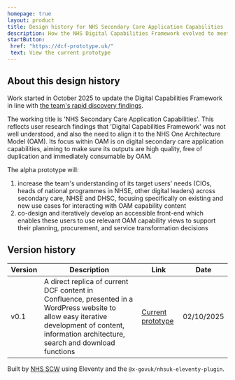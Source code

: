 ```yaml
---
homepage: true
layout: product
title: Design history for NHS Secondary Care Application Capabilities
description: How the NHS Digital Capabilities Framework evolved to meet its users' needs.
startButton:
 href: "https://dcf-prototype.uk/"
 text: View the current prototype
---
```

## About this design history

Work started in October 2025 to update the Digital Capabilities Framework in line with [the team's rapid discovery findings](/discovery/).

The working title is 'NHS Secondary Care Application Capabilities'. This reflects user research findings that 'Digital Capabilities Framework' was not well understood, and also the need to align it to the NHS One Architecture Model (OAM). Its focus within OAM is on digital secondary care application capabilities, aiming to make sure its outputs are high quality, free of duplication and immediately consumable by OAM. 

The alpha prototype will:

1. increase the team's understanding of its target users' needs (CIOs, heads of national programmes in NHSE, other digital leaders) across secondary care, NHSE and DHSC, focusing specifically on existing and new use cases for interacting with OAM capability content
2. co-design and iteratively develop an accessible front-end which enables these users to use relevant OAM capability views to support their planning, procurement, and service transformation decisions

## Version history

| Version | Description | Link | Date |
| --- | --- | --- | --- |
| v0.1 | A direct replica of current DCF content in Confluence, presented in a WordPress website to allow easy iterative development of content, information architecture, search and download functions | [Current prototype](https://dcf-prototype.uk/) | 02/10/2025

Built by [NHS SCW](https://www.scwcsu.nhs.uk/) using Eleventy and the `@x-govuk/nhsuk-eleventy-plugin`.

